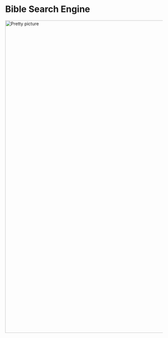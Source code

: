 # Bible Search Engine

<Image src="/home_page.png" alt="Pretty picture" width="1000" height="auto" />
